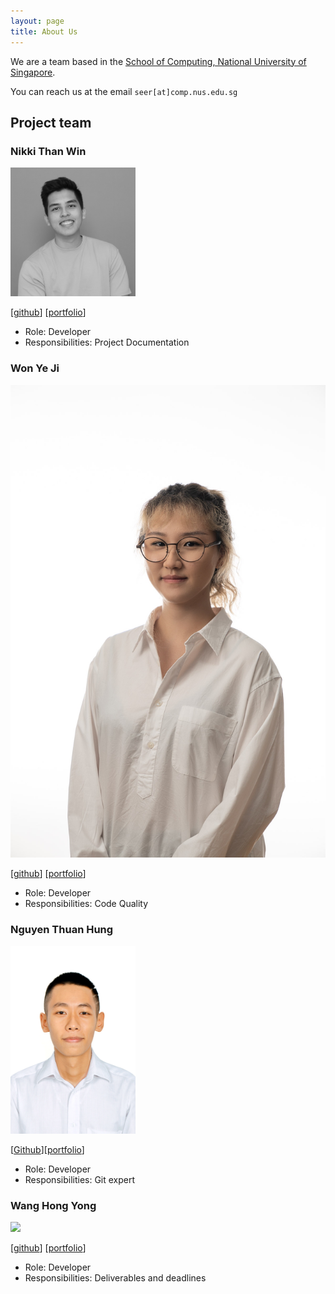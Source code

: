 ```yaml
---
layout: page
title: About Us
---
```


We are a team based in the [School of Computing, National University of Singapore](http://www.comp.nus.edu.sg).

You can reach us at the email `seer[at]comp.nus.edu.sg`

## Project team


### Nikki Than Win

<img src="images/thanwinnikki.png" width="200px">

[[github](http://github.com/thanwinikki)]
[[portfolio](team/thanwinnikki.md)]

* Role: Developer
* Responsibilities: Project Documentation

### Won Ye Ji

![Ye Ji's photo](images/wonyeji.png)

[[github](https://github.com/wonyeji)]
[[portfolio](team/wonyeji.md)]

* Role: Developer
* Responsibilities: Code Quality

### Nguyen Thuan Hung

<img src="images/hungkhoaitay.png" width="200px">

[[Github](https://github.com/hungkhoaitay)][[portfolio](team/hungkhoaitay.md)]

* Role: Developer
* Responsibilities: Git expert

### Wang Hong Yong

<img src="images/asherhy.png" width="200px">

[[github](http://github.com/asherhy)]
[[portfolio](team/asherhy.md)]

* Role: Developer
* Responsibilities: Deliverables and deadlines
